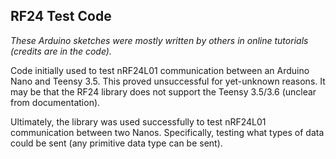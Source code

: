 ## RF24 Test Code

*These Arduino sketches were mostly written by others in online tutorials (credits are in the code).*

Code initially used to test nRF24L01 communication between an Arduino Nano and Teensy 3.5. This proved unsuccessful for yet-unknown reasons. It may be that the RF24 library does not support the Teensy 3.5/3.6 (unclear from documentation).

Ultimately, the library was used successfully to test nRF24L01 communication between two Nanos. Specifically, testing what types of data could be sent (any primitive data type can be sent).
	




